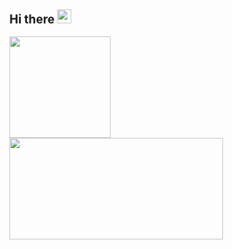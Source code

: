 <h2>Hi there <img src="https://media.giphy.com/media/hvRJCLFzcasrR4ia7z/giphy.gif" width="25px"></h2>


<p>
<!-- GitHub Stats -->  
<img height="180em" src="https://github-readme-stats.vercel.app/api?username=jajargaming&include_all_commits=true&show_icons=true&hide_border=true&count_private=true&theme=react" />
<!-- Most Used Languages -->  
<img height="180em" width="380em" src="https://github-readme-stats.vercel.app/api/top-langs/?username=jajargaming&include_all_commits=true&count_private=true&show_icons=true&hide_border=true&layout=compact&&langs_count=8&theme=react"/>  
</p>
